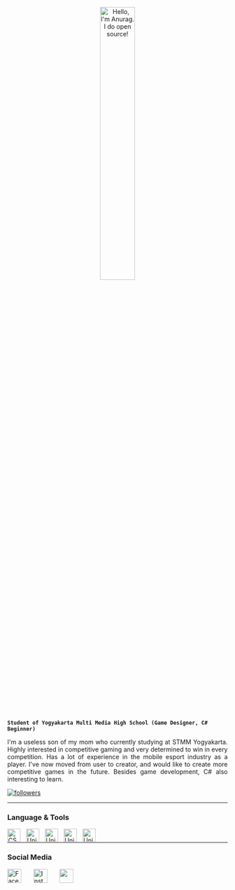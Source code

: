 
<p align="center"><a href="https://github.com/gesekanmagnet"><img width="40%" alt="Hello, I'm Anurag. I do open source!" src="https://see.fontimg.com/api/renderfont4/MnVJ/eyJyIjoiZnMiLCJoIjo0MiwidyI6MTAwMCwiZnMiOjQyLCJmZ2MiOiIjRkZGRkZGIiwiYmdjIjoiIzAwMDAwMCIsInQiOjF9/Z2VzZWthbm1hZ25ldA/zuka-doodle.png" /></a></p>
</p>
<br />

#

  **`Student of Yogyakarta Multi Media High School (Game Designer, C# Beginner)`**
<p align="justify">
I'm a useless son of my mom who currently studying at STMM Yogyakarta. Highly interested in competitive gaming and very determined to win in every competition. Has a lot of experience in the mobile esport industry as a player. I've now moved from user to creator, and would like to create more competitive games in the future. Besides game development, C# also interesting to learn.
</p>
  <a href="https://github.com/gesekanmagnet?tab=followers">
    <img alt="followers" title="Follow me on Github" src="https://custom-icon-badges.demolab.com/github/followers/gesekanmagnet?color=236ad3&labelColor=1155ba&style=for-the-badge&logo=person-add&label=Follow&logoColor=white"/></a>
  
    

---
### Language & Tools
<img align="left" alt="CSharp" width="30px" style="padding-right:10px;" src="https://cdn.jsdelivr.net/gh/devicons/devicon/icons/csharp/csharp-original.svg"/>
<img align="left" alt="Unity" width="30px" style="padding-right:10px;" src="https://cdn.jsdelivr.net/gh/devicons/devicon/icons/unity/unity-original.svg"/>
<img align="left" alt="Unity" width="30px" style="padding-right:10px;" src="https://cdn.jsdelivr.net/gh/devicons/devicon/icons/visualstudio/visualstudio-plain.svg"/>
<img align="left" alt="Unity" width="30px" style="padding-right:10px;" src="https://cdn.jsdelivr.net/gh/devicons/devicon/icons/github/github-original.svg"/>
<img align="left" alt="Unity" width="30px" style="padding-right:10px;" src="https://cdn.jsdelivr.net/gh/devicons/devicon/icons/photoshop/photoshop-plain.svg"/>
<br />

---
### Social Media
<p align="left">
  <a href="https://www.facebook.com/luc.talesnemo/"><img width="32px" alt="Facebook" title="Facebook" src="https://i.imgur.com/gZ6SMjr.png"/></a>
  &#8287;&#8287;&#8287;&#8287;&#8287;
  <a href="https://www.instagram.com/req.hugo/"><img width="32px" alt="Instagram" title="Instagram" src="https://i.imgur.com/ozFSnOS.png"/></a>
  &#8287;&#8287;&#8287;&#8287;&#8287;
  <a href="https://discord.gg/5vSWzDzw" alt="Discord" title="gesekanmagnet's Discord Server"><img width="32px" src="https://i.imgur.com/PAzsGyQ.png"/></a>
  &#8287;&#8287;&#8287;&#8287;&#8287;
</p>

<!--
**gesekanmagnet/gesekanmagnet** is a ✨ _special_ ✨ repository because its `README.md` (this file) appears on your GitHub profile.

Here are some ideas to get you started:

- 🔭 I’m currently working on ...
- 🌱 I’m currently learning ...
- 👯 I’m looking to collaborate on ...
- 🤔 I’m looking for help with ...
- 💬 Ask me about ...
- 📫 How to reach me: ...
- 😄 Pronouns: ...
- ⚡ Fun fact: ...
-->

